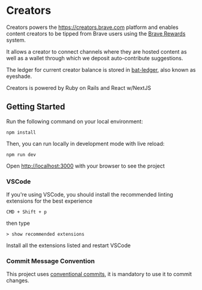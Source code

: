 # Creators

Creators powers the <https://creators.brave.com> platform and enables content creators to be tipped from Brave users using the [Brave Rewards](https://brave.com/brave-rewards/) system.

It allows a creator to connect channels where they are hosted content as well as a wallet through which we deposit auto-contribute suggestions.

The ledger for current creator balance is stored in [bat-ledger](https://github.com/brave-intl/bat-ledger), also known as eyeshade.

Creators is powered by Ruby on Rails and React w/NextJS

## Getting Started

Run the following command on your local environment:

```shell
npm install
```

Then, you can run locally in development mode with live reload:

```shell
npm run dev
```

Open [http://localhost:3000](http://localhost:3000) with your browser to see the project

### VSCode

If you're using VSCode, you should install the recommended linting extensions for the best experience

```shell
CMD + Shift + p
```

then type

```shell
> show recommended extensions
```

Install all the extensions listed and restart VSCode

### Commit Message Convention

This project uses [conventional commits](https://www.conventionalcommits.org/en/v1.0.0/), it is mandatory to use it to commit changes.
